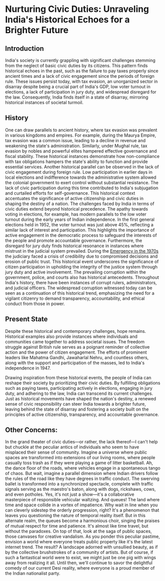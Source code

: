 # Nurturing Civic Duties: Unraveling India's Historical Echoes for a Brighter Future

## Introduction

India's society is currently grappling with significant challenges stemming from the neglect of basic civic duties by its citizens. This pattern finds historical echoes in the past, such as the failure to pay taxes properly since ancient times and a lack of civic engagement since the periods of foreign rule. These issues persist today, with tax evasion, an unorganized sector in disarray despite being a crucial part of India's GDP, low voter turnout in elections, a lack of participation in jury duty, and widespread disregard for the law. Consequently, India finds itself in a state of disarray, mirroring historical instances of societal turmoil.

## History 

One can draw parallels to ancient history, where tax evasion was prevalent in various kingdoms and empires. For example, during the Maurya Empire, tax evasion was a common issue, leading to a decline in revenue and weakening the state's administration. Similarly, under Mughal rule, tax evasion by nobles and powerful elites hampered effective governance and fiscal stability. These historical instances demonstrate how non-compliance with tax obligations hampers the state's ability to function and provide essential services. Another historical parallel can be observed in the lack of civic engagement during foreign rule. Low participation in earlier days in local elections and indifference towards the administrative system allowed the colonial government to exert control without substantial resistance. The lack of civic participation during this time contributed to India's subjugation and curtailed efforts for self-governance. This historical context accentuates the significance of active citizenship and civic duties in shaping the destiny of a nation. The challenges faced by India in terms of civic duties extend beyond historical precedence. The apathy towards voting in elections, for example, has modern parallels to the low voter turnout during the early years of Indian independence. In the first general elections held in 1952, the voter turnout was just above 45%, reflecting a similar lack of interest and participation. This highlights the importance of active engagement in the democratic process to safeguard the interests of the people and promote accountable governance. Furthermore, the disregard for jury duty finds historical resonance in instances where mistrust in the judicial system prevailed. During the [Emergency in the 1970s](https://en.wikipedia.org/wiki/The_Emergency_(India)) the judiciary faced a crisis of credibility due to compromised decisions and erosion of public trust. This historical event underscores the significance of citizen participation in upholding the integrity of the justice system through jury duty and active involvement. The prevailing corruption within the government, police, and courts also has historical antecedents. Throughout India's history, there have been instances of corrupt rulers, administrators, and judicial officers. The widespread corruption witnessed today can be seen as a continuation of this historical trend, emphasizing the need for a vigilant citizenry to demand transparency, accountability, and ethical conduct from those in power.

## Present State

Despite these historical and contemporary challenges, hope remains. Historical examples also provide instances where individuals and communities came together to address societal issues. The freedom struggle against British rule serves as a poignant reminder of collective action and the power of citizen engagement. The efforts of prominent leaders like Mahatma Gandhi, Jawaharlal Nehru, and countless others, along with the support and participation of the masses, led to India's independence in 1947.

Drawing inspiration from these historical events, the people of India can reshape their society by prioritizing their civic duties. By fulfilling obligations such as paying taxes, participating actively in elections, engaging in jury duty, and adhering to the law, India can transcend its current challenges. Just as historical movements have shaped the nation's destiny, a renewed sense of civic responsibility can steer India towards a brighter future, leaving behind the state of disarray and fostering a society built on the principles of active citizenship, transparency, and accountable governance.

## Other Concerns:

In the grand theater of civic duties—or rather, the lack thereof—I can't help but chuckle at the peculiar antics of individuals who seem to have misplaced their sense of community. Imagine a universe where public spaces are transformed into extensions of our living rooms, where people casually toss trash as if they were playing a game of litter basketball. Ah, the dance floor of the roads, where vehicles engage in a spontaneous tango of chaos. But wait, imagine a parallel dimension where Indian drivers follow the rules of the road like they have degrees in traffic conduct. The swerving ballet is transformed into a synchronized spectacle, complete with traffic signals serving as the maestro's baton, along with dogs, rickshaws, cows, and even potholes. Yes, it's not just a show—it's a collaborative masterpiece of responsible vehicular waltzing. And queues! The land where time and space collide in a vortex of impatience. Why wait in line when you can cleverly sidestep the orderly progression, right? It's a phenomenon that leaves you questioning the nature of temporal reality itself. But in this alternate realm, the queues become a harmonious choir, singing the praises of mutual respect for time and patience. It's almost like time travel, but without the paradoxes. On top of that, look at the saga of public spaces, those canvases for creative vandalism. As you ponder this peculiar pastime, envision a world where everyone treats public property like it's the latest internet trend. The result? A landscape adorned with unsullied beauty, as if by the collective brushstrokes of a community of artists. But of course, if such a fantastical world were to exist, we might just be one pig with wings away from realizing it all. Until then, we'll continue to savor the delightful comedy of our current Desi reality, where everyone is a proud member of the Indian nationalist party.
